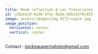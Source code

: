 ```yaml
---
title: Room reflection @ Les Trésorières
id: c202e1c0-0a30-4fac-8a3e-0d5e3370c923
image: assets/images/img_9173-copie.jpg
image_position:
  horizontal: center
  vertical: center
---
```

Contact : loicbeauperinphoto@gmail.com
